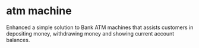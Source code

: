 # atm machine 

Enhanced a simple solution to Bank ATM machines that assists customers in depositing money, withdrawing money and showing current account balances.
